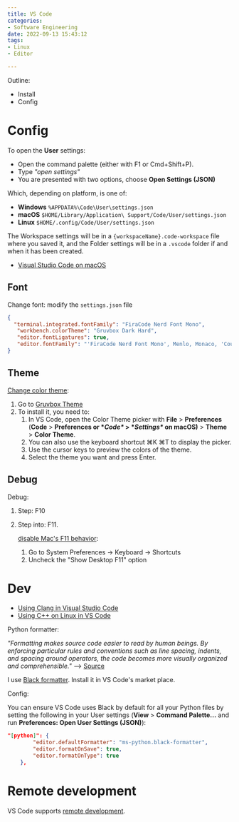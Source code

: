 ```yaml
---
title: VS Code
categories:
- Software Engineering
date: 2022-09-13 15:43:12
tags:
- Linux
- Editor

---
```


Outline:

* Install
* Config

<!--more-->

# Config

To open the **User** settings:

- Open the command palette (either with F1 or Cmd+Shift+P).
- Type *"open settings"*
- You are presented with two options, choose **Open Settings (JSON)**

Which, depending on platform, is one of:

- **Windows** `%APPDATA%\Code\User\settings.json`
- **macOS** `$HOME/Library/Application\ Support/Code/User/settings.json`
- **Linux** `$HOME/.config/Code/User/settings.json`

The Workspace settings will be in a `{workspaceName}.code-workspace` file where you saved it, and the Folder settings will be in a `.vscode` folder if and when it has been created.



* [Visual Studio Code on macOS](https://code.visualstudio.com/docs/setup/mac)

## Font

Change font: modify the `settings.json` file

```json
{
  "terminal.integrated.fontFamily": "FiraCode Nerd Font Mono",
   "workbench.colorTheme": "Gruvbox Dark Hard",
   "editor.fontLigatures": true,
   "editor.fontFamily": "'FiraCode Nerd Font Mono', Menlo, Monaco, 'Courier New', monospace"
}
```

## Theme

[Change color theme](https://code.visualstudio.com/docs/getstarted/themes):

1. Go to [Gruvbox Theme](https://vscodethemes.com/e/jdinhlife.gruvbox/gruvbox-dark-medium)
2. To install it, you need to:
   1. In VS Code, open the Color Theme picker with **File** > **Preferences** (**Code** > **Preferences or \**Code\** > \**Settings\** on macOS)**  > **Theme** > **Color Theme**.
   2. You can also use the keyboard shortcut ⌘K ⌘T to display the picker.
   3. Use the cursor keys to preview the colors of the theme.
   4. Select the theme you want and press Enter.

## Debug

Debug:

1. Step: F10

2. Step into: F11. 

   [disable Mac's F11 behavior](https://github.com/microsoft/vscode/issues/5102):

   1. Go to System Preferences -> Keyboard -> Shortcuts
   2. Uncheck the "Show Desktop    F11" option

# Dev

* [Using Clang in Visual Studio Code](https://code.visualstudio.com/docs/cpp/config-clang-mac)
* [Using C++ on Linux in VS Code](https://code.visualstudio.com/docs/cpp/config-linux)





Python formatter:

*"Formatting makes source code easier to read by human beings. By enforcing particular rules and conventions such as line spacing, indents, and  spacing around operators, the code becomes more visually organized and  comprehensible."* --> [Source](https://code.visualstudio.com/docs/python/formatting)



I use [Black formatter](https://marketplace.visualstudio.com/items?itemName=ms-python.black-formatter). Install it in VS Code's market place.

Config:

You can ensure VS Code uses Black by default for all your Python files by setting the following in your User settings (**View** > **Command Palette...** and run **Preferences: Open User Settings (JSON)**):

```json
"[python]": {
        "editor.defaultFormatter": "ms-python.black-formatter",
        "editor.formatOnSave": true,
        "editor.formatOnType": true
    },
```



# Remote development

VS Code supports [remote development](https://code.visualstudio.com/docs/remote/ssh#_remember-hosts-and-advanced-settings).






